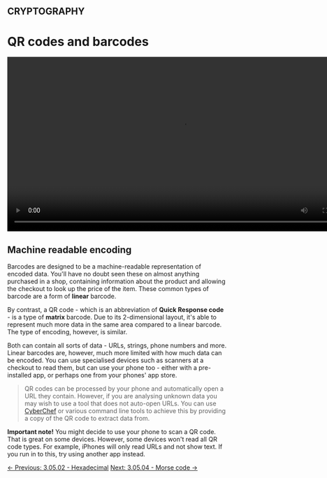 ## CRYPTOGRAPHY

# QR codes and barcodes

<div align="center">
  <video src="https://github.com/alphyos/CyberStart-2023/assets/116646389/5564ae88-cdc3-4165-84be-a5095007f90b" width="800" />
</div>

## Machine readable encoding

Barcodes are designed to be a machine-readable representation of
encoded data. You'll have no doubt seen these on almost anything
purchased in a shop, containing information about the product and
allowing the checkout to look up the price of the item. These common
types of barcode are a form of **linear** barcode.

By contrast, a QR code - which is an abbreviation of **Quick Response code** - is a type of **matrix**
 barcode. Due to its 2-dimensional layout, it's able to represent much
more data in the same area compared to a linear barcode. The type of
encoding, however, is similar.

Both can contain all sorts of data - URLs, strings, phone numbers and
 more. Linear barcodes are, however, much more limited with how much
data can be encoded. You can use specialised devices such as scanners at
 a checkout to read them, but can use your phone too - either with a
pre-installed app, or perhaps one from your phones' app store.

> QR codes can be processed by your phone and automatically open a URL
> they contain. However, if you are analysing unknown data you may wish to
> use a tool that does not auto-open URLs. You can use [CyberChef](https://gchq.github.io/CyberChef/) or various command line tools to achieve this by providing a copy of the QR code to extract data from.

**Important note!** You might decide to use your phone
to scan a QR code. That is great on some devices. However, some devices
won't read all QR code types. For example, iPhones will only read URLs
and not show text. If you run in to this, try using another app instead.

[← Previous: 3.05.02 - Hexadecimal](https://play.cyberstart.com/field-manual/8fab6bbc-d7eb-11eb-b696-0242ac140009)
[Next: 3.05.04 - Morse code →](https://play.cyberstart.com/field-manual/8fae65ba-d7eb-11eb-b338-0242ac140009)
